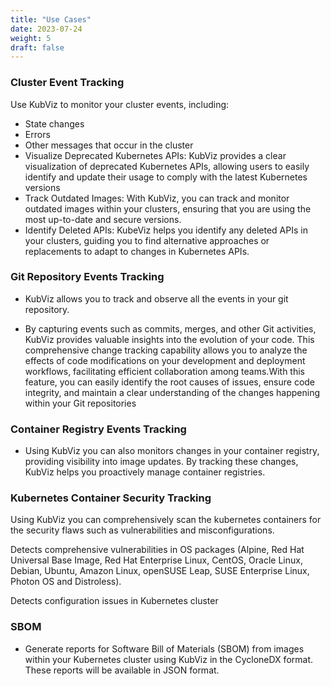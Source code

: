 ```yaml
---
title: "Use Cases"
date: 2023-07-24
weight: 5
draft: false
---
```




### Cluster Event Tracking

Use KubViz to monitor your cluster events, including:

- State changes 
- Errors
- Other messages that occur in the cluster
- Visualize Deprecated Kubernetes APIs: KubViz provides a clear visualization of deprecated Kubernetes APIs, allowing users to easily identify and update their usage to comply with the latest Kubernetes versions
- Track Outdated Images: With KubViz, you can track and monitor outdated images within your clusters, ensuring that you are using the most up-to-date and secure versions.
- Identify Deleted APIs: KubeViz helps you identify any deleted APIs in your clusters, guiding you to find alternative approaches or replacements to adapt to changes in Kubernetes APIs.


### Git Repository Events Tracking

- KubViz allows you to track and observe all the events in your git repository.

- By capturing events such as commits, merges, and other Git activities, KubViz provides valuable insights into the evolution of your code. This comprehensive change tracking capability allows you to analyze the effects of code modifications on your development and deployment workflows, facilitating efficient collaboration among teams.With this feature, you can easily identify the root causes of issues, ensure code integrity, and maintain a clear understanding of the changes happening within your Git repositories

### Container Registry Events Tracking

- Using KubViz you can also monitors changes in your container registry, providing visibility into image updates. By tracking these changes, KubViz helps you proactively manage container registries.

### Kubernetes Container Security Tracking

Using KubViz you can comprehensively scan the kubernetes containers for the security flaws such as vulnerabilities and misconfigurations.

Detects comprehensive vulnerabilities in OS packages (Alpine, Red Hat Universal Base Image, Red Hat Enterprise Linux, CentOS, Oracle Linux, Debian, Ubuntu, Amazon Linux, openSUSE Leap, SUSE Enterprise Linux, Photon OS and Distroless).

Detects configuration issues in Kubernetes cluster

### SBOM

- Generate reports for Software Bill of Materials (SBOM) from images within your Kubernetes cluster using KubViz in the CycloneDX format. These reports will be available in JSON format.